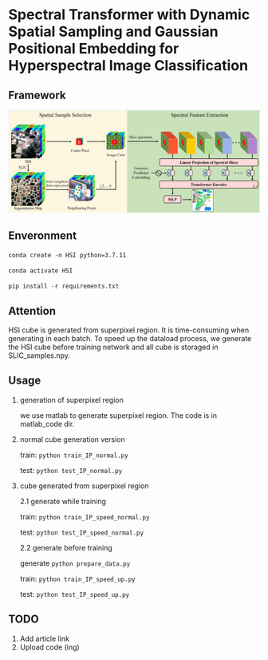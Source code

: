 # Spectral Transformer with Dynamic Spatial Sampling and Gaussian Positional Embedding for Hyperspectral Image Classification
## Framework
![Alt text](./framework.png)

## Enveronment

`conda create -n HSI python=3.7.11`

`conda activate HSI`

`pip install -r requirements.txt`

## Attention
HSI cube is generated from superpixel region. It is time-consuming when generating in each batch. To speed up the dataload process, we generate the HSI cube before training network and all cube is storaged in SLIC_samples.npy.


## Usage
1. generation of superpixel region

    we use matlab to generate superpixel region. The code is in matlab_code dir.

2. normal cube generation version

    train:  `python train_IP_normal.py`

    test:   `python test_IP_normal.py`

3. cube generated from superpixel region
    
    2.1 generate while training

    train:  `python train_IP_speed_normal.py`

    test:   `python test_IP_speed_normal.py`

    2.2 generate before training

    generate `python prepare_data.py`

    train:  `python train_IP_speed_up.py`

    test:   `python test_IP_speed_up.py`

## TODO
1. Add article link 
2. Upload code (ing)
